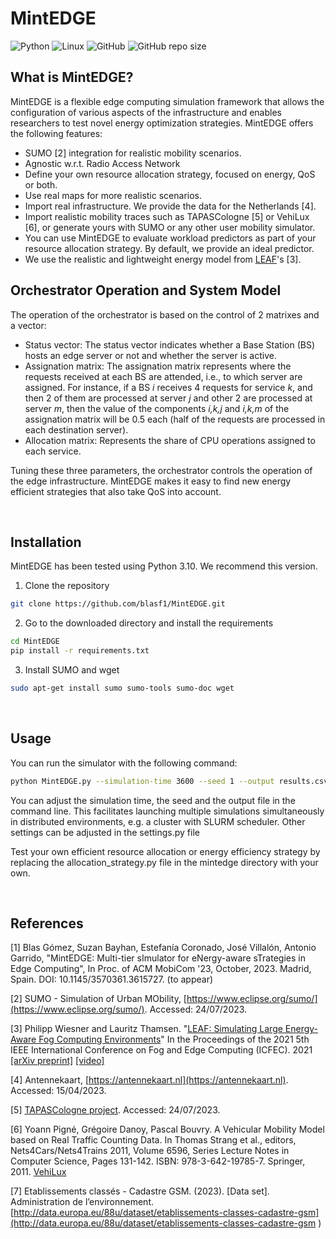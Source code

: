 # MintEDGE

![Python](https://img.shields.io/badge/Python-3670A0?style=flat&logo=python&logoColor=ffdd54)
![Linux](https://img.shields.io/badge/Linux-E95420?style=flat&logo=linux&logoColor=FFFFFF)
![GitHub](https://img.shields.io/github/license/blasf1/MintEDGE)
![GitHub repo size](https://img.shields.io/github/repo-size/blasf1/MintEDGE)

## What is MintEDGE?

MintEDGE is a flexible edge computing simulation framework that allows the configuration of various aspects of the infrastructure and enables researchers to test novel energy optimization strategies. MintEDGE offers the following features:

- SUMO [2] integration for realistic mobility scenarios.
- Agnostic w.r.t. Radio Access Network
- Define your own resource allocation strategy, focused on energy, QoS or both.
- Use real maps for more realistic scenarios.
- Import real infrastructure. We provide the data for the Netherlands [4].
- Import realistic mobility traces such as TAPASCologne [5] or VehiLux [6], or generate yours with SUMO or any other user mobility simulator.
- You can use MintEDGE to evaluate workload predictors as part of your resource allocation strategy. By default, we provide an ideal predictor.
- We use the realistic and lightweight energy model from [LEAF](https://github.com/dos-group/leaf/)'s [3].

## Orchestrator Operation and System Model

The operation of the orchestrator is based on the control of 2 matrixes and a vector:

- Status vector: The status vector indicates whether a Base Station (BS) hosts an edge server or not and whether the server is active.
- Assignation matrix: The assignation matrix represents where the requests received at each BS are attended, i.e., to which server are assigned. For instance, if a BS *i* receives 4 requests for service *k*, and then 2 of them are processed at server *j* and other 2 are processed at server *m*, then the value of the components *i,k,j* and *i,k,m* of the assignation matrix will be 0.5 each (half of the requests are processed in each destination server).
- Allocation matrix: Represents the share of CPU operations assigned to each service.

Tuning these three parameters, the orchestrator controls the operation of the edge infrastructure. MintEDGE makes it easy to find new energy efficient strategies that also take QoS into account.

<br>

## Installation

MintEDGE has been tested using Python 3.10. We recommend this version.

1. Clone the repository

```bash
git clone https://github.com/blasf1/MintEDGE.git
```


2. Go to the downloaded directory and install the requirements

```bash
cd MintEDGE
pip install -r requirements.txt
```

3. Install SUMO and wget

```bash
sudo apt-get install sumo sumo-tools sumo-doc wget
```

<br>

## Usage

You can run the simulator with the following command:

``` bash
python MintEDGE.py --simulation-time 3600 --seed 1 --output results.csv
```

You can adjust the simulation time, the seed and the output file in the command line. This facilitates launching multiple simulations simultaneously in distributed environments, e.g. a cluster with SLURM scheduler. Other settings can be adjusted in the settings.py file

Test your own efficient resource allocation or energy efficiency strategy by replacing the allocation_strategy.py file in the mintedge directory with your own.

<br>

## References

[1] Blas Gómez, Suzan Bayhan, Estefanía Coronado, José Villalón, Antonio Garrido, "MintEDGE: Multi-tier sImulator for eNergy-aware sTrategies in Edge Computing", In Proc. of ACM MobiCom '23, October, 2023. Madrid, Spain. DOI: 10.1145/3570361.3615727. (to appear)

[2] SUMO - Simulation of Urban MObility, [https://www.eclipse.org/sumo/](https://www.eclipse.org/sumo/). Accessed: 24/07/2023.

[3] Philipp Wiesner and Lauritz Thamsen. "[LEAF: Simulating Large Energy-Aware Fog Computing Environments](https://ieeexplore.ieee.org/document/9458907)" In the Proceedings of the 2021 5th IEEE International Conference on Fog and Edge Computing (ICFEC). 2021 [[arXiv preprint]](https://arxiv.org/pdf/2103.01170.pdf) [[video]](https://youtu.be/G70hudAhd5M)

[4] Antennekaart, [https://antennekaart.nl](https://antennekaart.nl). Accessed: 15/04/2023.

[5] [TAPASCologne project](http://kolntrace.project.citi-lab.fr/). Accessed: 24/07/2023.

[6] Yoann Pigné, Grégoire Danoy, Pascal Bouvry. A Vehicular Mobility Model based on Real Traffic Counting Data. In Thomas Strang et al., editors, Nets4Cars/Nets4Trains 2011, Volume 6596, Series Lecture Notes in Computer Science, Pages 131-142. ISBN: 978-3-642-19785-7. Springer, 2011. [VehiLux](https://vehilux.gforge.uni.lu/)

[7] Etablissements classés - Cadastre GSM. (2023). [Data set]. Administration de l’environnement. [http://data.europa.eu/88u/dataset/etablissements-classes-cadastre-gsm](http://data.europa.eu/88u/dataset/etablissements-classes-cadastre-gsm )